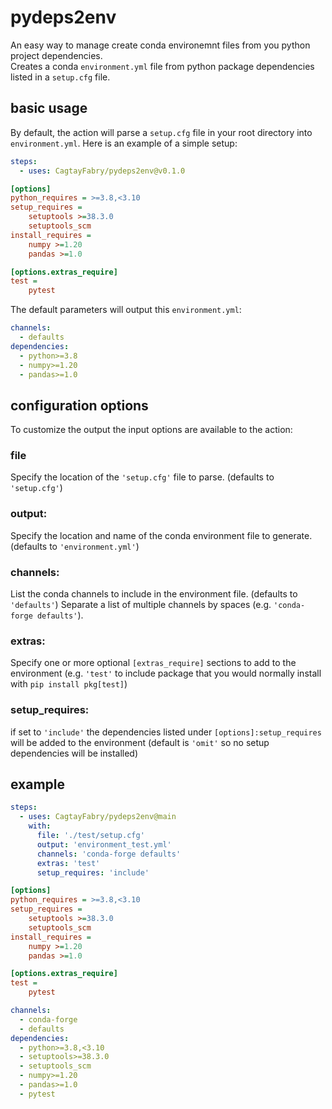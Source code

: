 # pydeps2env

An easy way to manage create conda environemnt files from you python project dependencies.  
Creates a conda `environment.yml` file from python package dependencies listed in a `setup.cfg` file.

## basic usage

By default, the action will parse a `setup.cfg` file in your root directory into `environment.yml`. Here is an example
of a simple setup:

```yaml
steps:
  - uses: CagtayFabry/pydeps2env@v0.1.0
```

```cfg
[options]
python_requires = >=3.8,<3.10
setup_requires =
    setuptools >=38.3.0
    setuptools_scm
install_requires =
    numpy >=1.20
    pandas >=1.0

[options.extras_require]
test =
    pytest
```

The default parameters will output this `environment.yml`:

```yaml
channels:
  - defaults
dependencies:
  - python>=3.8
  - numpy>=1.20
  - pandas>=1.0
```

## configuration options

To customize the output the input options are available to the action:

### file

Specify the location of the `'setup.cfg'` file to parse. (defaults to `'setup.cfg'`)

### output:

Specify the location and name of the conda environment file to generate. (defaults to `'environment.yml'`)

### channels:

List the conda channels to include in the environment file. (defaults to `'defaults'`)
Separate a list of multiple channels by spaces (e.g. `'conda-forge defaults'`).

### extras:

Specify one or more optional `[extras_require]` sections to add to the environment (e.g. `'test'` to include package that
you would normally install with `pip install pkg[test]`)

### setup_requires:

if set to `'include'` the dependencies listed under `[options]:setup_requires` will be added to the environment (default
is `'omit'` so no setup dependencies will be installed)

## example

```yaml
steps:
  - uses: CagtayFabry/pydeps2env@main
    with:
      file: './test/setup.cfg'
      output: 'environment_test.yml'
      channels: 'conda-forge defaults'
      extras: 'test'
      setup_requires: 'include'
```

```cfg
[options]
python_requires = >=3.8,<3.10
setup_requires =
    setuptools >=38.3.0
    setuptools_scm
install_requires =
    numpy >=1.20
    pandas >=1.0

[options.extras_require]
test =
    pytest
```

```yaml
channels:
  - conda-forge
  - defaults
dependencies:
  - python>=3.8,<3.10
  - setuptools>=38.3.0
  - setuptools_scm
  - numpy>=1.20
  - pandas>=1.0
  - pytest
```
